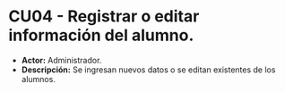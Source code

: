 # CU04 - Registrar o editar información del alumno.
+ **Actor:** Administrador.
+ **Descripción:** Se ingresan nuevos datos o se editan existentes de los alumnos.
